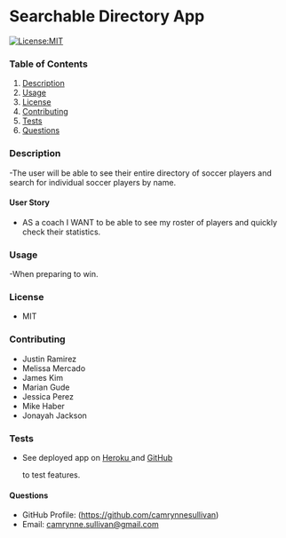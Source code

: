 # Searchable Directory App

[![License:MIT](https://img.shields.io/badge/License-MIT-yellow.svg)](https://opensource.org/licenses/MIT)

### Table of Contents

1. [Description](#description)
2. [Usage](#usage)
3. [License](#license)
4. [Contributing](#contribution)
5. [Tests](#testing)
6. [Questions](#questions)

### Description

-The user will be able to see their entire directory of soccer players and search for individual soccer players by name. 



#### User Story

- AS a coach
I WANT to be able to see my roster of players and quickly check their statistics.
### Usage

-When preparing to win.

### License

- MIT

### Contributing

- Justin Ramirez
- Melissa Mercado
- James Kim
- Marian Gude
- Jessica Perez
- Mike Haber
- Jonayah Jackson

### Tests

- See deployed app on
  [Heroku ](https://still-plateau-25675.herokuapp.com/)
  and
  [GitHub ](https://github.com/camrynnesullivan/Employee-Directory-1)

  to test features.

#### Questions

- GitHub Profile: (https://github.com/camrynnesullivan)
- Email: camrynne.sullivan@gmail.com


